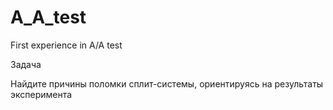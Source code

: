 # A_A_test
First experience in A/A test

Задача

Найдите причины поломки сплит-системы, ориентируясь на результаты эксперимента 
